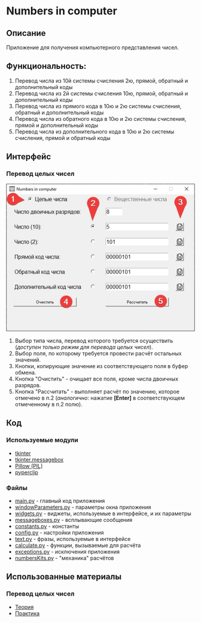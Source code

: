 # Numbers in computer
## Описание
Приложение для получения компьютерного представления чисел.

## Функциональность:
1. Перевод числа из 10й системы счисления 2ю, прямой, обратный и дополнительный коды
2. Перевод числа из 2й системы счисления 10ю, прямой, обратный и дополнительный коды
3. Перевод числа из прямого кода в 10ю и 2ю системы счисления, обратный и дополнительный коды
4. Перевод числа из обратного кода в 10ю и 2ю системы счисления, прямой и дополнительный коды
5. Перевод числа из дополнительного кода в 10ю и 2ю системы счисления, прямой и обратный коды

## Интерфейс
### Перевод целых чисел
![int_interface](https://github.com/Yu-Leo/numbers-in-computer/blob/main/int_interface.jpg)
1. Выбор типа числа, перевод которого требуется осуществить (*доступен только режим для перевода целых чисел*).
2. Выбор поля, по которому требуется провести расчёт остальных значений.
3. Кнопки, копирующие значение из соответствующего поля в буфер обмена.
4. Кнопка "Очистить" - очищает все поля, кроме числа двоичных разрядов.
5. Кнопка "Рассчитать" - выполняет расчёт по значению, которое отмечено в п.2 (*аналогично*: нажатие **[Enter]** в 
   соответствующем отмеченному в п.2 полю).
   
## Код
### Используемые модули
* [tkinter](https://docs.python.org/3/library/tkinter.html)
* [tkinter.messagebox](https://docs.python.org/3/library/tkinter.messagebox.html)
* [Pillow (PIL)](https://pypi.org/project/Pillow/)
* [pyperclip](https://pypi.org/project/pyperclip/)

### Файлы
* [main.py](https://github.com/Yu-Leo/numbers-in-computer/blob/main/main.py) - главный код приложения
* [windowParameters.py](https://github.com/Yu-Leo/numbers-in-computer/blob/main/windowParameters.py) - параметры 
  окна приложения
* [widgets.py](https://github.com/Yu-Leo/numbers-in-computer/blob/main/widgets.py) - виджеты, используемые в 
  интерфейсе, и их параметры
* [messageboxes.py](https://github.com/Yu-Leo/numbers-in-computer/blob/main/messageboxes.py) - всплывающие сообщения
* [constants.py](https://github.com/Yu-Leo/numbers-in-computer/blob/main/constants.py) - константы
* [config.py](https://github.com/Yu-Leo/numbers-in-computer/blob/main/config.py) - настройки приложения
* [text.py](https://github.com/Yu-Leo/numbers-in-computer/blob/main/text.py) - фразы, используемые в интерфейсе
* [calculate.py](https://github.com/Yu-Leo/numbers-in-computer/blob/main/calculate.py) - функции, вызываемые для 
  расчёта
* [exceptions.py](https://github.com/Yu-Leo/numbers-in-computer/blob/main/exceptions.py) - исключения приложения
* [numbersKits.py](https://github.com/Yu-Leo/numbers-in-computer/blob/main/numbersKits.py) - "механика" расчётов 

## Использованные материалы
### Перевод целых чисел
* [Теория](https://docs.google.com/presentation/d/1YPI_snJPLiwrhdFxSkXxy7WKKs6D0mhg_8s38qkEKaw/edit#slide=id.p)
* [Практика](http://mathel.ru/int/?n=8)
